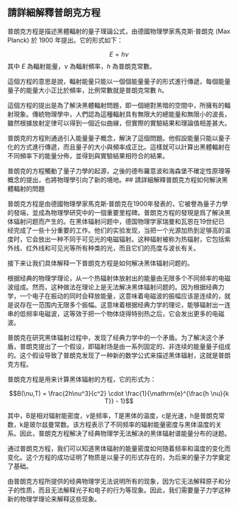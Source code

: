 ## 請詳細解釋普朗克方程

普朗克方程是描述黑體輻射的量子理論公式，由德國物理學家馬克斯·普朗克 (Max Planck) 於 1900 年提出。它的形式如下：

$$E=h\nu$$
其中 $E$ 為輻射能量，$\nu$ 為輻射頻率，$h$ 為普朗克常數。

這個方程的意思是說，輻射能量只能以一個個能量量子的形式進行傳遞，每個能量量子的能量大小正比於頻率，比例常數就是普朗克常數 $h$。

這個方程的提出是為了解決黑體輻射問題，即一個絕對黑暗的空間中，所擁有的輻射現象。傳統物理學中，人們認為這種輻射具有無限大的總能量和無限小的波長，雖然根據放射定律可以得到一個近似曲線，但實際的實驗結果和理論值相差甚大。

普朗克的方程則通過引入能量量子概念，解決了這個問題。他假設能量只能以量子化的方式進行傳遞，而且量子的大小與頻率成正比。這樣就可以計算出黑體輻射在不同頻率下的能量分佈，並得到與實驗結果相符合的結果。

普朗克的方程觸動了量子力學的起源，之後的德布羅意波和海森堡不確定性原理等概念的提出，也將物理學引向了新的境地。## 請詳細解釋普朗克方程如何解決黑體輻射的問題

普朗克方程是由德國物理學家馬克斯·普朗克在1900年發表的，它被譽為量子力學的發端，並成為物理學研究中的一個重要里程碑。普朗克方程的發現是爲了解決黑体辐射问题而产生的。在黑体辐射问题中，德国物理学家瑞曼和瓦恩在19世纪已经完成了一些十分重要的工作。他们的实验发现，当把一个光源加热到足够高的温度时，它会放出一种不同于可见光的电磁辐射。这种辐射被称为热辐射，它包括紫外线、红外线和可见光等所有种类的光，而且它们的亮度与波长有关。

接下来让我们具体解释一下普朗克方程是如何解决黑体辐射问题的。

根据经典的物理学理论，从一个热辐射体放射出的能量由无限多个不同频率的电磁波组成。然而，这种做法在理论上是无法解决黑体辐射问题的。因为根据经典力学，一个电子在振动的同时会释放能量，这意味着电磁波的振幅应该是连续的，就是说存在一范围内无限多个振幅。这意味着根据经典力学的理论，能够辐射出一连串的低频率电磁波，这等效于把一个物体烧得特别热之后，它会发出更多的电磁波。

普朗克在研究黑体辐射过程中，发现了经典力学中的一个矛盾。为了解决这个矛盾，普朗克提出了一个假设，即辐射场是由一系列固定的、非连续的能量量子组成的。这个假设导致了普朗克发现了一种新的数学公式来描述黑体辐射，这就是普朗克方程。

普朗克方程是用来计算黑体辐射的方程，它的形式为：

$$B(\nu,T) = \frac{2h\nu^3}{c^2} \cdot \frac{1}{\mathrm{e}^{\frac{h \nu}{k T}} - 1}$$

其中，B是相对辐射能密度，$\nu$是频率，T是黑体的温度，c是光速，h是普朗克常数，k是玻尔兹曼常数。该方程表示了不同频率的辐射能量密度与黑体温度的关系。因此，普朗克方程解决了经典物理学无法解决的黑体辐射谱能量分布的谜题。

通过普朗克方程，我们可以知道黑体辐射的能量密度如何随着频率和温度的变化而变化。这个方程的成功证明了物质是以量子的形式存在的，为后来的量子力学奠定了基础。

由普朗克方程所提供的经典物理学无法说明所有的现象，因为它无法解释原子和分子的性质，而且无法解释光子和电子的行为等现象。因此，我们需要量子力学这种新的物理学理论来解释这些现象。